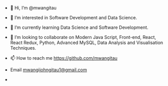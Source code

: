 - 👋 Hi, I’m @mwangitau
- 👀 I’m interested in Software Development and Data Science.
- 🌱 I’m currently learning Data Science and Software Development.
- 💞️ I’m looking to collaborate on Modern Java Script, Front-end, React, React Redux, Python, Advanced MySQL, Data Analysis and Visualisation Techniques.
 
- 📫 How to reach me https://github.com/mwangitau
- Email mwangijohngitau1@gmail.com
-
<!---
mwangitau/mwangitau is a ✨ special ✨ repository because its `README.md` (this file) appears on your GitHub profile.
You can click the Preview link to take a look at your changes.
--->
